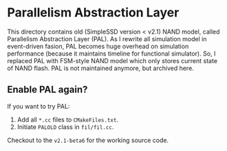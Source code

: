 # Parallelism Abstraction Layer
This directory contains old (SimpleSSD version < v2.1) NAND model, called Parallelism Abstraction Layer (PAL).
As I rewrite all simulation model in event-driven fasion, PAL becomes huge overhead on simulation performance (because it maintains timeline for functional simulator).
So, I replaced PAL with FSM-style NAND model which only stores current state of NAND flash.
PAL is not maintained anymore, but archived here.

## Enable PAL again?
If you want to try PAL:

1. Add all `*.cc` files to `CMakeFiles.txt`.
2. Initiate `PALOLD` class in `fil/fil.cc`.

Checkout to the `v2.1-beta6` for the working source code.
